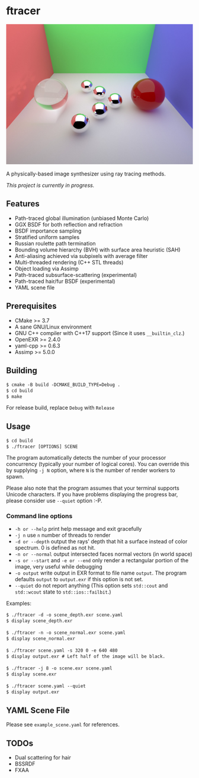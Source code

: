 # ftracer
![Example scene (1024 spp, 4 subpixels)](https://raw.githubusercontent.com/phonxvzf/fur/master/example.jpg)

A physically-based image synthesizer using ray tracing methods.

_This project is currently in progress._

## Features
- Path-traced global illumination (unbiased Monte Carlo)
- GGX BSDF for both reflection and refraction
- BSDF importance sampling
- Stratified uniform samples
- Russian roulette path termination
- Bounding volume hierarchy (BVH) with surface area heuristic (SAH)
- Anti-aliasing achieved via subpixels with average filter
- Multi-threaded rendering (C++ STL threads)
- Object loading via Assimp
- Path-traced subsurface-scattering (experimental)
- Path-traced hair/fur BSDF (experimental)
- YAML scene file

## Prerequisites
- CMake >= 3.7
- A sane GNU/Linux environment
- GNU C++ compiler with C++17 support (Since it uses `__builtin_clz`.)
- OpenEXR >= 2.4.0
- yaml-cpp >= 0.6.3
- Assimp >= 5.0.0

## Building
```
$ cmake -B build -DCMAKE_BUILD_TYPE=Debug .
$ cd build
$ make
```
For release build, replace `Debug` with `Release`

## Usage
```
$ cd build
$ ./ftracer [OPTIONS] SCENE
```
The program automatically detects the number of your processor concurrency (typically your number of logical cores).
You can override this by supplying `-j N` option, where `N` is the number of render workers to spawn.

Please also note that the program assumes that your terminal supports Unicode characters.
If you have problems displaying the progress bar, please consider use `--quiet` option :-P.

### Command line options
- `-h or --help` print help message and exit gracefully
- `-j n` use `n` number of threads to render
- `-d or --depth` output the rays' depth that hit a surface instead of color spectrum. 0 is defined as not hit.
- `-n or --normal` output intersected faces normal vectors (in world space)
- `-s or --start` and `-e or --end` only render a rectangular portion of the image, very useful while debugging
- `-o output` write output in EXR format to file name `output`. The program defaults `output` to `output.exr` if this option is not set.
- `--quiet` do not report anything (This option sets `std::cout` and `std::wcout` state to `std::ios::failbit`.)

Examples:
```shell
$ ./ftracer -d -o scene_depth.exr scene.yaml
$ display scene_depth.exr

$ ./ftracer -n -o scene_normal.exr scene.yaml
$ display scene_normal.exr

$ ./ftracer scene.yaml -s 320 0 -e 640 480
$ display output.exr # Left half of the image will be black.

$ ./ftracer -j 8 -o scene.exr scene.yaml
$ display scene.exr

$ ./ftracer scene.yaml --quiet
$ display output.exr
```

## YAML Scene File
Please see `example_scene.yaml` for references.

## TODOs
- Dual scattering for hair
- BSSRDF
- FXAA
